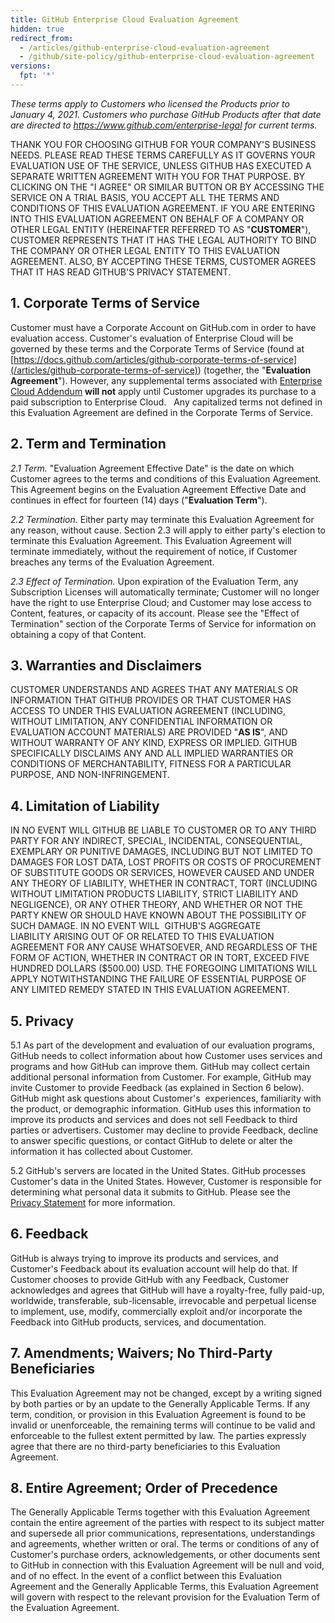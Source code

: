 ```yaml
---
title: GitHub Enterprise Cloud Evaluation Agreement
hidden: true
redirect_from:
  - /articles/github-enterprise-cloud-evaluation-agreement
  - /github/site-policy/github-enterprise-cloud-evaluation-agreement
versions:
  fpt: '*'
---
```


_These terms apply to Customers who licensed the Products prior to January 4, 2021. Customers who purchase GitHub Products after that date are directed to https://www.github.com/enterprise-legal for current terms._

THANK YOU FOR CHOOSING GITHUB FOR YOUR COMPANY'S BUSINESS NEEDS. PLEASE READ THESE TERMS CAREFULLY AS IT GOVERNS YOUR EVALUATION USE OF THE SERVICE, UNLESS GITHUB HAS EXECUTED A SEPARATE WRITTEN AGREEMENT WITH YOU FOR THAT PURPOSE. BY CLICKING ON THE "I AGREE" OR SIMILAR BUTTON OR BY ACCESSING THE SERVICE ON A TRIAL BASIS, YOU ACCEPT ALL THE TERMS AND CONDITIONS OF THIS EVALUATION AGREEMENT. IF YOU ARE ENTERING INTO THIS EVALUATION AGREEMENT ON BEHALF OF A COMPANY OR OTHER LEGAL ENTITY (HEREINAFTER REFERRED TO AS "**CUSTOMER**"), CUSTOMER REPRESENTS THAT IT HAS THE LEGAL AUTHORITY TO BIND THE COMPANY OR OTHER LEGAL ENTITY TO THIS EVALUATION AGREEMENT. ALSO, BY ACCEPTING THESE TERMS, CUSTOMER AGREES THAT IT HAS READ GITHUB'S PRIVACY STATEMENT.

## 1. Corporate Terms of Service

Customer must have a Corporate Account on GitHub.com in order to have evaluation access. Customer's evaluation of Enterprise Cloud will be governed by these terms and the Corporate Terms of Service (found at [https://docs.github.com/articles/github-corporate-terms-of-service](/articles/github-corporate-terms-of-service)) (together, the "**Evaluation Agreement**"). However, any supplemental terms associated with [Enterprise Cloud Addendum](/articles/github-enterprise-cloud-addendum) **will not** apply until Customer upgrades its purchase to a paid subscription to Enterprise Cloud.   Any capitalized terms not defined in this Evaluation Agreement are defined in the Corporate Terms of Service.

## 2. Term and Termination

*2.1 Term.* "Evaluation Agreement Effective Date" is the date on which Customer agrees to the terms and conditions of this Evaluation Agreement. This Agreement begins on the Evaluation Agreement Effective Date and continues in effect for fourteen (14) days ("**Evaluation Term**").

*2.2 Termination.* Either party may terminate this Evaluation Agreement for any reason, without cause. Section 2.3 will apply to either party's election to terminate this Evaluation Agreement. This Evaluation Agreement will terminate immediately, without the requirement of notice, if Customer breaches any terms of the Evaluation Agreement.

*2.3 Effect of Termination.* Upon expiration of the Evaluation Term, any Subscription Licenses will automatically terminate; Customer will no longer have the right to use Enterprise Cloud; and Customer may lose access to Content, features, or capacity of its account. Please see the "Effect of Termination" section of the Corporate Terms of Service for information on obtaining a copy of that Content.

## 3. Warranties and Disclaimers

CUSTOMER UNDERSTANDS AND AGREES THAT ANY MATERIALS OR INFORMATION THAT GITHUB PROVIDES OR THAT CUSTOMER HAS ACCESS TO UNDER THIS EVALUATION AGREEMENT (INCLUDING, WITHOUT LIMITATION, ANY CONFIDENTIAL INFORMATION OR EVALUATION ACCOUNT MATERIALS) ARE PROVIDED "**AS IS**", AND WITHOUT WARRANTY OF ANY KIND, EXPRESS OR IMPLIED. GITHUB SPECIFICALLY DISCLAIMS ANY AND ALL IMPLIED WARRANTIES OR CONDITIONS OF MERCHANTABILITY, FITNESS FOR A PARTICULAR PURPOSE, AND NON-INFRINGEMENT.

## 4. Limitation of Liability

IN NO EVENT WILL GITHUB BE LIABLE TO CUSTOMER OR TO ANY THIRD PARTY FOR ANY INDIRECT, SPECIAL, INCIDENTAL, CONSEQUENTIAL, EXEMPLARY OR PUNITIVE DAMAGES, INCLUDING BUT NOT LIMITED TO DAMAGES FOR LOST DATA, LOST PROFITS OR COSTS OF PROCUREMENT OF SUBSTITUTE GOODS OR SERVICES, HOWEVER CAUSED AND UNDER ANY THEORY OF LIABILITY, WHETHER IN CONTRACT, TORT (INCLUDING WITHOUT LIMITATION PRODUCTS LIABILITY, STRICT LIABILITY AND NEGLIGENCE), OR ANY OTHER THEORY, AND WHETHER OR NOT THE PARTY KNEW OR SHOULD HAVE KNOWN ABOUT THE POSSIBILITY OF SUCH DAMAGE. IN NO EVENT WILL  GITHUB'S AGGREGATE LIABILITY ARISING OUT OF OR RELATED TO THIS EVALUATION AGREEMENT FOR ANY CAUSE WHATSOEVER, AND REGARDLESS OF THE FORM OF ACTION, WHETHER IN CONTRACT OR IN TORT, EXCEED FIVE HUNDRED DOLLARS ($500.00) USD. THE FOREGOING LIMITATIONS WILL APPLY NOTWITHSTANDING THE FAILURE OF ESSENTIAL PURPOSE OF ANY LIMITED REMEDY STATED IN THIS EVALUATION AGREEMENT.

## 5. Privacy

5.1 As part of the development and evaluation of our evaluation programs, GitHub needs to collect information about how Customer uses services and programs and how GitHub can improve them. GitHub may collect certain additional personal information from Customer. For example, GitHub may invite Customer to provide Feedback (as explained in Section 6 below). GitHub might ask questions about Customer's  experiences, familiarity with the product, or demographic information. GitHub uses this information to improve its products and services and does not sell Feedback to third parties or advertisers. Customer may decline to provide Feedback, decline to answer specific questions, or contact GitHub to delete or alter the information it has collected about Customer.

5.2 GitHub's servers are located in the United States. GitHub processes Customer's data in the United States. However, Customer is responsible for determining what personal data it submits to GitHub. Please see the [Privacy Statement](/articles/github-privacy-statement) for more information.

## 6. Feedback

GitHub is always trying to improve its products and services, and Customer's Feedback about its evaluation account will help do that. If Customer chooses to provide GitHub with any Feedback, Customer acknowledges and agrees that GitHub will have a royalty-free, fully paid-up, worldwide, transferable, sub-licensable, irrevocable and perpetual license to implement, use, modify, commercially exploit and/or incorporate the Feedback into GitHub products, services, and documentation.

## 7. Amendments; Waivers; No Third-Party Beneficiaries

This Evaluation Agreement may not be changed, except by a writing signed by both parties or by an update to the Generally Applicable Terms. If any term, condition, or provision in this Evaluation Agreement is found to be invalid or unenforceable, the remaining terms will continue to be valid and enforceable to the fullest extent permitted by law. The parties expressly agree that there are no third-party beneficiaries to this Evaluation Agreement.

## 8. Entire Agreement; Order of Precedence

The Generally Applicable Terms together with this Evaluation Agreement contain the entire agreement of the parties with respect to its subject matter and supersede all prior communications, representations, understandings and agreements, whether written or oral. The terms or conditions of any of Customer's purchase orders, acknowledgements, or other documents sent to GitHub in connection with this Evaluation Agreement will be null and void, and of no effect. In the event of a conflict between this Evaluation Agreement and the Generally Applicable Terms, this Evaluation Agreement will govern with respect to the relevant provision for the Evaluation Term of the Evaluation Agreement.
